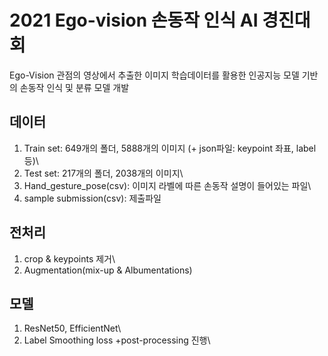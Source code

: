 # 2021 Ego-vision 손동작 인식 AI 경진대회
Ego-Vision 관점의 영상에서 추출한 이미지 학습데이터를 활용한 인공지능 모델 기반의 손동작 인식 및 분류 모델 개발

## 데이터
1. Train set: 649개의 폴더, 5888개의 이미지 (+ json파일: keypoint 좌표, label 등)\
2. Test set: 217개의 폴더, 2038개의 이미지\
3. Hand_gesture_pose(csv): 이미지 라벨에 따른 손동작 설명이 들어있는 파일\
4. sample submission(csv): 제출파일

## 전처리
1. crop & keypoints 제거\
2. Augmentation(mix-up & Albumentations)

## 모델
1. ResNet50, EfficientNet\
2. Label Smoothing loss
+post-processing 진행\
